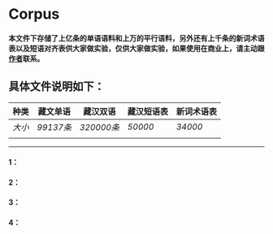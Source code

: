# Corpus
#### 本文件下存储了上亿条的单语语料和上万的平行语料，另外还有上千条的新词术语表以及短语对齐表供大家做实验，仅供大家做实验，如果使用在商业上，请主动跟[作者](https://github.com/Shajiu/Individual-Homepage/blob/master/README.md)联系。
## 具体文件说明如下：

|**种类**|**藏文单语**| **藏汉双语**|**藏汉短语表**|**新词术语表**|
|--|--|--|--|--|
|*大小*|*99137条*| *320000条* |*50000*|*34000*|
|  |  |  |  |   |

---

#### 1：
#### 2： 
#### 3：
#### 4：
